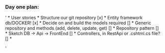 ### Day one plan:

'
	* User stories
	* Structure our git repository [x]
	* Entity framework db/DOCKER! [x]
	* Decide on and build the models required []
	* Generic repository and methods (add, delete, update, get) []
	* Repository pattern []
	* Sketch DB -> Api -> FrontEnd []
	* Controllers, in RestApi or .cshtml.cs file? []
	* 

'